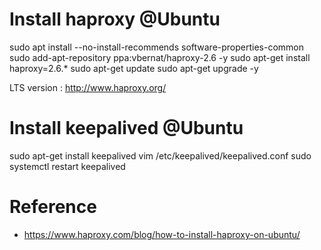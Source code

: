 # Install haproxy @Ubuntu
sudo apt install --no-install-recommends software-properties-common
sudo add-apt-repository ppa:vbernat/haproxy-2.6 -y
sudo apt-get install haproxy=2.6.\*
sudo apt-get update
sudo apt-get upgrade -y

LTS version : http://www.haproxy.org/


# Install keepalived @Ubuntu
sudo apt-get install keepalived
vim /etc/keepalived/keepalived.conf
sudo systemctl restart keepalived


# Reference
- https://www.haproxy.com/blog/how-to-install-haproxy-on-ubuntu/

